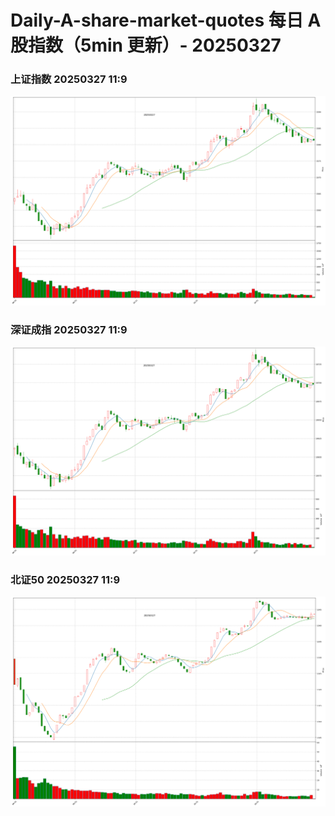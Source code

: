 
# Daily-A-share-market-quotes 每日 A 股指数（5min 更新）- 20250327

### 上证指数 20250327 11:9
![](./fig/2025/3/20250327-sh000001.png)

### 深证成指 20250327 11:9
![](./fig/2025/3/20250327-sz399001.png)

### 北证50 20250327 11:9
![](./fig/2025/3/20250327-bj899050.png)
